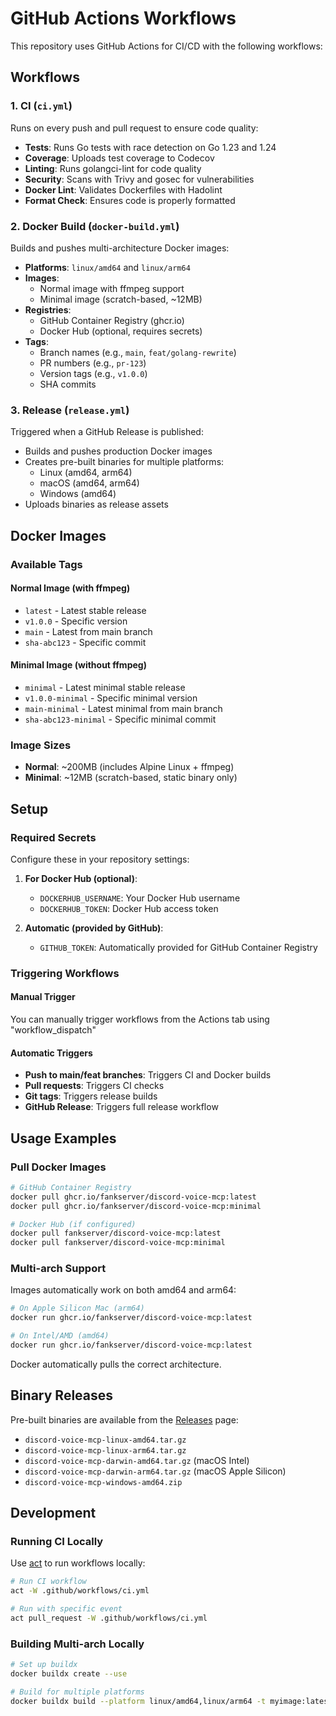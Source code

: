 # GitHub Actions Workflows

This repository uses GitHub Actions for CI/CD with the following workflows:

## Workflows

### 1. CI (`ci.yml`)
Runs on every push and pull request to ensure code quality:
- **Tests**: Runs Go tests with race detection on Go 1.23 and 1.24
- **Coverage**: Uploads test coverage to Codecov
- **Linting**: Runs golangci-lint for code quality
- **Security**: Scans with Trivy and gosec for vulnerabilities
- **Docker Lint**: Validates Dockerfiles with Hadolint
- **Format Check**: Ensures code is properly formatted

### 2. Docker Build (`docker-build.yml`)
Builds and pushes multi-architecture Docker images:
- **Platforms**: `linux/amd64` and `linux/arm64`
- **Images**: 
  - Normal image with ffmpeg support
  - Minimal image (scratch-based, ~12MB)
- **Registries**: 
  - GitHub Container Registry (ghcr.io)
  - Docker Hub (optional, requires secrets)
- **Tags**:
  - Branch names (e.g., `main`, `feat/golang-rewrite`)
  - PR numbers (e.g., `pr-123`)
  - Version tags (e.g., `v1.0.0`)
  - SHA commits

### 3. Release (`release.yml`)
Triggered when a GitHub Release is published:
- Builds and pushes production Docker images
- Creates pre-built binaries for multiple platforms:
  - Linux (amd64, arm64)
  - macOS (amd64, arm64)
  - Windows (amd64)
- Uploads binaries as release assets

## Docker Images

### Available Tags

#### Normal Image (with ffmpeg)
- `latest` - Latest stable release
- `v1.0.0` - Specific version
- `main` - Latest from main branch
- `sha-abc123` - Specific commit

#### Minimal Image (without ffmpeg)
- `minimal` - Latest minimal stable release
- `v1.0.0-minimal` - Specific minimal version
- `main-minimal` - Latest minimal from main branch
- `sha-abc123-minimal` - Specific minimal commit

### Image Sizes
- **Normal**: ~200MB (includes Alpine Linux + ffmpeg)
- **Minimal**: ~12MB (scratch-based, static binary only)

## Setup

### Required Secrets
Configure these in your repository settings:

1. **For Docker Hub (optional)**:
   - `DOCKERHUB_USERNAME`: Your Docker Hub username
   - `DOCKERHUB_TOKEN`: Docker Hub access token

2. **Automatic (provided by GitHub)**:
   - `GITHUB_TOKEN`: Automatically provided for GitHub Container Registry

### Triggering Workflows

#### Manual Trigger
You can manually trigger workflows from the Actions tab using "workflow_dispatch"

#### Automatic Triggers
- **Push to main/feat branches**: Triggers CI and Docker builds
- **Pull requests**: Triggers CI checks
- **Git tags**: Triggers release builds
- **GitHub Release**: Triggers full release workflow

## Usage Examples

### Pull Docker Images

```bash
# GitHub Container Registry
docker pull ghcr.io/fankserver/discord-voice-mcp:latest
docker pull ghcr.io/fankserver/discord-voice-mcp:minimal

# Docker Hub (if configured)
docker pull fankserver/discord-voice-mcp:latest
docker pull fankserver/discord-voice-mcp:minimal
```

### Multi-arch Support

Images automatically work on both amd64 and arm64:

```bash
# On Apple Silicon Mac (arm64)
docker run ghcr.io/fankserver/discord-voice-mcp:latest

# On Intel/AMD (amd64)
docker run ghcr.io/fankserver/discord-voice-mcp:latest
```

Docker automatically pulls the correct architecture.

## Binary Releases

Pre-built binaries are available from the [Releases](../../releases) page:

- `discord-voice-mcp-linux-amd64.tar.gz`
- `discord-voice-mcp-linux-arm64.tar.gz`
- `discord-voice-mcp-darwin-amd64.tar.gz` (macOS Intel)
- `discord-voice-mcp-darwin-arm64.tar.gz` (macOS Apple Silicon)
- `discord-voice-mcp-windows-amd64.zip`

## Development

### Running CI Locally

Use [act](https://github.com/nektos/act) to run workflows locally:

```bash
# Run CI workflow
act -W .github/workflows/ci.yml

# Run with specific event
act pull_request -W .github/workflows/ci.yml
```

### Building Multi-arch Locally

```bash
# Set up buildx
docker buildx create --use

# Build for multiple platforms
docker buildx build --platform linux/amd64,linux/arm64 -t myimage:latest .
```
